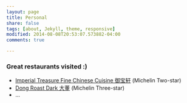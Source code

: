 ```yaml
---
layout: page
title: Personal
share: false
tags: [about, Jekyll, theme, responsive]
modified: 2014-08-08T20:53:07.573882-04:00
comments: true

---
```



### Great restaurants visited :)
* [Imperial Treasure Fine Chinese Cuisine 御宝轩](https://www.google.com/search?q=%E5%BE%A1%E5%AE%9D%E8%BD%A9&espv=2&biw=1440&bih=826&source=lnms&tbm=isch&sa=X&ved=0ahUKEwjjyoTYlqfSAhVIhlQKHTy5DhoQ_AUIBigB#imgrc=PY-BpZ-xwXPj6M:) (Michelin Two-star)
* [Dong Roast Dark 大董](https://www.google.com/search?q=%E5%BE%A1%E5%AE%9D%E8%BD%A9&espv=2&biw=1440&bih=826&source=lnms&tbm=isch&sa=X&ved=0ahUKEwjjyoTYlqfSAhVIhlQKHTy5DhoQ_AUIBigB#tbm=isch&q=%E5%A4%A7%E8%91%A3) (Michelin Three-star)
* ...


<!-- ### RNN-based sequence learning for text generation

* Trying to incorprate paragraph-level information into text generation.
* Baseline implemented in Tensorflow, final model implemented with Torch7.
* Results submitted to ACL'17. -->

<iframe src="hhttps://www.google.com/maps/@42.4449504,-76.4810879,17z" width="300" height="200" frameborder="0" style="border:0" allowfullscreen></iframe>

                                                                                                                                                                 